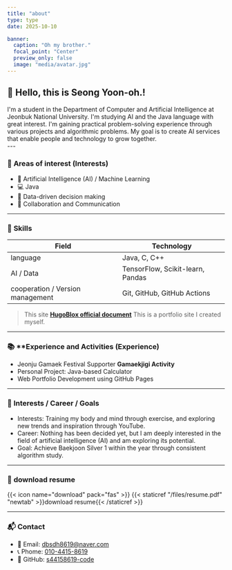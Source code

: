 ```yaml
---
title: "about"
type: type
date: 2025-10-10

banner:
  caption: "Oh my brother."
  focal_point: "Center"
  preview_only: false
  image: "media/avatar.jpg"
---
```


## 👋 Hello, this is Seong Yoon-oh.!

<div class="justify-text">
I'm a student in the Department of Computer and Artificial Intelligence at Jeonbuk National University.
I'm studying AI and the Java language with great interest.
I'm gaining practical problem-solving experience through various projects and algorithmic problems.
My goal is to create AI services that enable people and technology to grow together.
</div>
---

### 🎯 **Areas of interest (Interests)**

- 🤖 Artificial Intelligence (AI) / Machine Learning
- 💻 Java
- 💬 Data-driven decision making
- 🧩 Collaboration and Communication

---

### 🧠 **Skills**

| Field                            | Technology                       |
| -------------------------------- | -------------------------------- |
| language                         | Java, C, C++                     |
| AI / Data                        | TensorFlow, Scikit-learn, Pandas |
| cooperation / Version management | Git, GitHub, GitHub Actions      |

> This site **[HugoBlox official document](https://docs.hugoblox.com/tutorial)** This is a portfolio site I created myself.

---

### 📚 \*\*Experience and Activities (Experience)

- Jeonju Gamaek Festival Supporter **Gamaekjigi Activity**
- Personal Project: Java-based Calculator
- Web Portfolio Development using GitHub Pages

---

### 🎯 **Interests / Career / Goals**

- Interests: Training my body and mind through exercise, and exploring new trends and inspiration through YouTube.
- Career: Nothing has been decided yet, but I am deeply interested in the field of artificial intelligence (AI) and am exploring its potential.
- Goal: Achieve Baekjoon Silver 1 within the year through consistent algorithm study.

---

### 🧾 **download resume**

{{< icon name="download" pack="fas" >}} {{< staticref "/files/resume.pdf" "newtab" >}}download resume{{< /staticref >}}

---

### 📬 **Contact**

- 📧 Email: [dbsdh8619@naver.com](mailto:dbsdh8619@naver.com)
- 📞 Phome: [010-4415-8619](tel:01044158619)
- 🔗 GitHub: [s44158619-code](https://github.com/s44158619-code)
